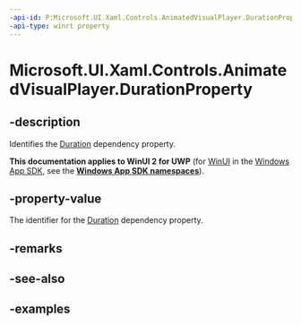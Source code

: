 ```yaml
---
-api-id: P:Microsoft.UI.Xaml.Controls.AnimatedVisualPlayer.DurationProperty
-api-type: winrt property
---
```


<!-- Property syntax.
public DependencyProperty DurationProperty { get; }
-->

# Microsoft.UI.Xaml.Controls.AnimatedVisualPlayer.DurationProperty

## -description

Identifies the [Duration](animatedvisualplayer_duration.md) dependency property.

**This documentation applies to WinUI 2 for UWP** (for [WinUI](/windows/apps/winui/winui3/) in the [Windows App SDK](/windows/apps/windows-app-sdk/), see the **[Windows App SDK namespaces](/windows/windows-app-sdk/api/winrt/)**).

## -property-value

The identifier for the [Duration](animatedvisualplayer_duration.md) dependency property.

## -remarks

## -see-also

## -examples

